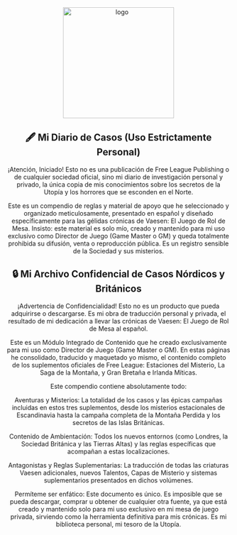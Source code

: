 <div align="center">
<img width="250" alt="logo" src="https://github.com/user-attachments/assets/dff388a3-b3f5-4b41-9d01-52f7660d5595" />

## 🖋️ Mi Diario de Casos (Uso Estrictamente Personal)
¡Atención, Iniciado! Esto no es una publicación de Free League Publishing o de cualquier sociedad oficial, sino mi diario de investigación personal y privado, la única copia de mis conocimientos sobre los secretos de la Utopía y los horrores que se esconden en el Norte.

Este es un compendio de reglas y material de apoyo que he seleccionado y organizado meticulosamente, presentado en español y diseñado específicamente para las gélidas crónicas de Vaesen: El Juego de Rol de Mesa. Insisto: este material es solo mío, creado y mantenido para mi uso exclusivo como Director de Juego (Game Master o GM) y queda totalmente prohibida su difusión, venta o reproducción pública. Es un registro sensible de la Sociedad y sus misterios.

## 🔒 Mi Archivo Confidencial de Casos Nórdicos y Británicos
¡Advertencia de Confidencialidad! Esto no es un producto que pueda adquirirse o descargarse. Es mi obra de traducción personal y privada, el resultado de mi dedicación a llevar las crónicas de Vaesen: El Juego de Rol de Mesa al español.

Este es un Módulo Integrado de Contenido que he creado exclusivamente para mi uso como Director de Juego (Game Master o GM). En estas páginas he consolidado, traducido y maquetado yo mismo, el contenido completo de los suplementos oficiales de Free League: Estaciones del Misterio, La Saga de la Montaña, y Gran Bretaña e Irlanda Míticas.

Este compendio contiene absolutamente todo:

Aventuras y Misterios: La totalidad de los casos y las épicas campañas incluidas en estos tres suplementos, desde los misterios estacionales de Escandinavia hasta la campaña completa de la Montaña Perdida y los secretos de las Islas Británicas.

Contenido de Ambientación: Todos los nuevos entornos (como Londres, la Sociedad Británica y las Tierras Altas) y las reglas específicas que acompañan a estas localizaciones.

Antagonistas y Reglas Suplementarias: La traducción de todas las criaturas Vaesen adicionales, nuevos Talentos, Capas de Misterio y sistemas suplementarios presentados en dichos volúmenes.

Permíteme ser enfático: Este documento es único. Es imposible que se pueda descargar, comprar u obtener de cualquier otra fuente, ya que está creado y mantenido solo para mi uso exclusivo en mi mesa de juego privada, sirviendo como la herramienta definitiva para mis crónicas. Es mi biblioteca personal, mi tesoro de la Utopía.

</div>
